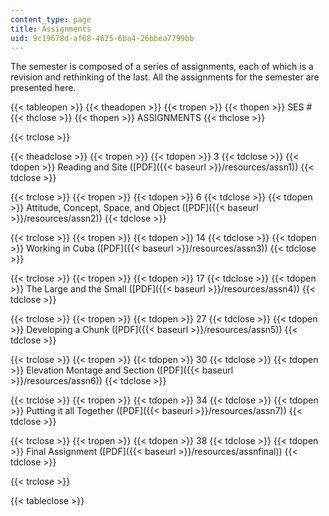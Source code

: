 ```yaml
---
content_type: page
title: Assignments
uid: 9c19678d-af68-4625-6ba4-26bbea7799bb
---
```


The semester is composed of a series of assignments, each of which is a revision and rethinking of the last. All the assignments for the semester are presented here.

{{< tableopen >}}
{{< theadopen >}}
{{< tropen >}}
{{< thopen >}}
SES #
{{< thclose >}}
{{< thopen >}}
ASSIGNMENTS
{{< thclose >}}

{{< trclose >}}

{{< theadclose >}}
{{< tropen >}}
{{< tdopen >}}
3
{{< tdclose >}}
{{< tdopen >}}
Reading and Site ([PDF]({{< baseurl >}}/resources/assn1))
{{< tdclose >}}

{{< trclose >}}
{{< tropen >}}
{{< tdopen >}}
6
{{< tdclose >}}
{{< tdopen >}}
Attitude, Concept, Space, and Object ([PDF]({{< baseurl >}}/resources/assn2))
{{< tdclose >}}

{{< trclose >}}
{{< tropen >}}
{{< tdopen >}}
14
{{< tdclose >}}
{{< tdopen >}}
Working in Cuba ([PDF]({{< baseurl >}}/resources/assn3))
{{< tdclose >}}

{{< trclose >}}
{{< tropen >}}
{{< tdopen >}}
17
{{< tdclose >}}
{{< tdopen >}}
The Large and the Small ([PDF]({{< baseurl >}}/resources/assn4))
{{< tdclose >}}

{{< trclose >}}
{{< tropen >}}
{{< tdopen >}}
27
{{< tdclose >}}
{{< tdopen >}}
Developing a Chunk ([PDF]({{< baseurl >}}/resources/assn5))
{{< tdclose >}}

{{< trclose >}}
{{< tropen >}}
{{< tdopen >}}
30
{{< tdclose >}}
{{< tdopen >}}
Elevation Montage and Section ([PDF]({{< baseurl >}}/resources/assn6))
{{< tdclose >}}

{{< trclose >}}
{{< tropen >}}
{{< tdopen >}}
34
{{< tdclose >}}
{{< tdopen >}}
Putting it all Together ([PDF]({{< baseurl >}}/resources/assn7))
{{< tdclose >}}

{{< trclose >}}
{{< tropen >}}
{{< tdopen >}}
38
{{< tdclose >}}
{{< tdopen >}}
Final Assignment ([PDF]({{< baseurl >}}/resources/assnfinal))
{{< tdclose >}}

{{< trclose >}}

{{< tableclose >}}
